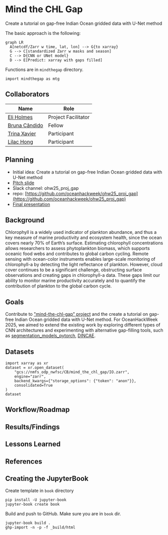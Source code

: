 # Mind the CHL Gap

Create a tutorial on gap-free Indian Ocean gridded data with U-Net method


The basic approach is the following:
```mermaid
graph LR
  A[netcdf/Zarr w time, lat, lon] --> G{to xarray}
  G --> C[standardized Zarr w masks and season]
  C --> D{CNN or UNet model}
  D --> E[Predict: xarray with gaps filled]
```

Functions are in `mindthegap` directory.
```
import mindthegap as mtg
```

## Collaborators

| Name                | Role                |
|---------------------|---------------------|
| [Eli Holmes](https://github.com/eeholmes)      | Project Facilitator |
| [Bruna Cândido](https://github.com/brunacandido)       | Fellow         |
| [Trina Xavier](https://github.com/trinaxavier2001)       | Participant         |
| [Lilac Hong](https://github.com/LilacHo) | Participant |



## Planning

* Initial idea: Create a tutorial on gap-free Indian Ocean gridded data with U-Net method
* [Pitch slide](https://docs.google.com/presentation/d/14JyNPC2JicP1IkHbWcDI0xt0FRbDmtdW4NTQo8wN80M/edit?slide=id.g37b3811c38a_11_5#slide=id.g37b3811c38a_11_5)
* Slack channel: ohw25_proj_gap
* repo: [https://github.com/oceanhackweek/ohw25_proj_gap](https://github.com/oceanhackweek/ohw25_proj_gap)
* [Final presentation](https://gamma.app/docs/Daily-Gap-Filled-Chlorophyll-a-Datasets-Using-Deep-Neural-Network-ozsc5xmxri96od1?mode=doc)

## Background
Chlorophyll is a widely used indicator of plankton abundance, and thus a key measure of marine productivity and ecosystem health, since the ocean covers nearly 70% of Earth’s surface. Estimating chlorophyll concentrations allows researchers to assess phytoplankton biomass, which supports oceanic food webs and contributes to global carbon cycling. Remote sensing with ocean-color instruments enables large-scale monitoring of chlorophyll-a by detecting the light reflectance of plankton. However, cloud cover continues to be a significant challenge, obstructing surface observations and creating gaps in chlorophyll-a data. These gaps limit our ability to monitor marine productivity accurately and to quantify the contribution of plankton to the global carbon cycle.

## Goals
Contribute to ["mind-the-chl-gap" project](https://github.com/ocean-satellite-tools/mind-the-chl-gap/tree/main) and the create a tutorial on gap-free Indian Ocean gridded data with U-Net method.
For OceanHackWeek 2025, we aimed to extend the existing work by exploring different types of CNN architectures and experimenting with alternative gap-filling tools, such as [segmentation_models_pytorch](https://github.com/qubvel-org/segmentation_models.pytorch), [DINCAE](https://github.com/gher-uliege/DINCAE.jl/tree/main).


## Datasets

```
import xarray as xr
dataset = xr.open_dataset(
    "gcs://nmfs_odp_nwfsc/CB/mind_the_chl_gap/IO.zarr",
    engine="zarr",
    backend_kwargs={"storage_options": {"token": "anon"}},
    consolidated=True
)
dataset
```

## Workflow/Roadmap

## Results/Findings

## Lessons Learned

## References

## Creating the JupyterBook

Create template in `book` directory
```
pip install -U jupyter-book
jupyter-book create book
```

Build and push to GitHub. Make sure you are in `book` dir.
```
jupyter-book build .
ghp-import -n -p -f _build/html
```

